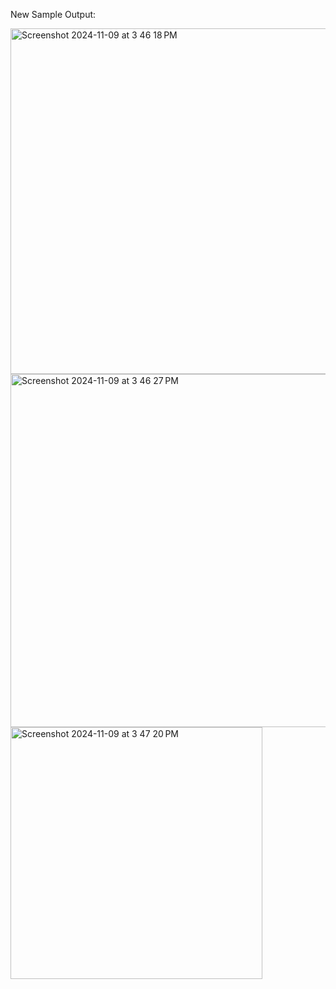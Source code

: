 New Sample Output:

<img width="553" alt="Screenshot 2024-11-09 at 3 46 18 PM" src="https://github.com/user-attachments/assets/f6bc9201-f68f-4c9c-abad-91b8d6f0ace0">
<img width="565" alt="Screenshot 2024-11-09 at 3 46 27 PM" src="https://github.com/user-attachments/assets/2784a2d8-b748-4a3d-b13f-cf9c18524f25">
<img width="403" alt="Screenshot 2024-11-09 at 3 47 20 PM" src="https://github.com/user-attachments/assets/d0ed8c00-3e15-4964-80d4-1ff1508467ea">
